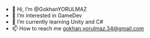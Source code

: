 - 👋 Hi, I’m @GokhanYORULMAZ
- 👀 I’m interested in GameDev
- 🌱 I’m currently learning Unity and C# 
- 📫 How to reach me gokhan.yorulmaz.34@gmail.com

<!---
GokhanYORULMAZ/GokhanYORULMAZ is a ✨ special ✨ repository because its `README.md` (this file) appears on your GitHub profile.
You can click the Preview link to take a look at your changes.
--->
